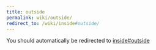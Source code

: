```yaml
---
title: outside
permalink: wiki/outside/
redirect_to: /wiki/inside#outside/
---
```


You should automatically be redirected to [inside#outside](/wiki/inside#outside/)
